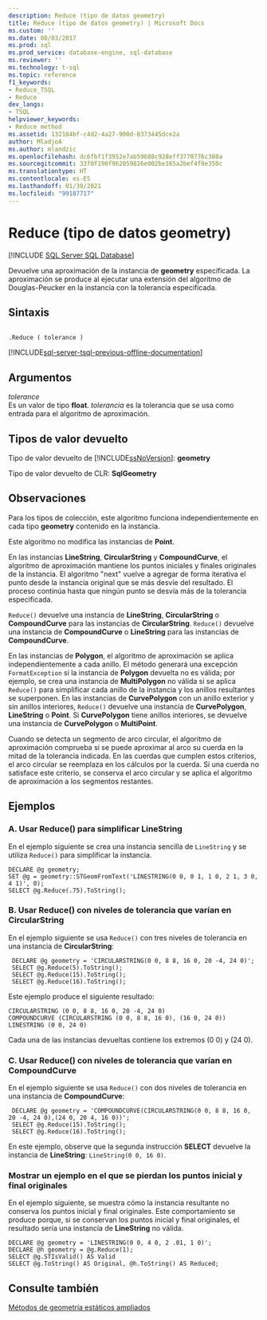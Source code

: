 ```yaml
---
description: Reduce (tipo de datos geometry)
title: Reduce (tipo de datos geometry) | Microsoft Docs
ms.custom: ''
ms.date: 08/03/2017
ms.prod: sql
ms.prod_service: database-engine, sql-database
ms.reviewer: ''
ms.technology: t-sql
ms.topic: reference
f1_keywords:
- Reduce_TSQL
- Reduce
dev_langs:
- TSQL
helpviewer_keywords:
- Reduce method
ms.assetid: 132184bf-c4d2-4a27-900d-8373445dce2a
author: MladjoA
ms.author: mlandzic
ms.openlocfilehash: dc6fbf1f3952e7ab59688c928eff3770776c308a
ms.sourcegitcommit: 33f0f190f962059826e002be165a2bef4f9e350c
ms.translationtype: HT
ms.contentlocale: es-ES
ms.lasthandoff: 01/30/2021
ms.locfileid: "99187717"
---
```

# <a name="reduce-geometry-data-type"></a>Reduce (tipo de datos geometry)
[!INCLUDE [SQL Server SQL Database](../../includes/applies-to-version/sql-asdb.md)]

Devuelve una aproximación de la instancia de **geometry** especificada. La aproximación se produce al ejecutar una extensión del algoritmo de Douglas-Peucker en la instancia con la tolerancia especificada.
  
## <a name="syntax"></a>Sintaxis  
  
```  
  
.Reduce ( tolerance )  
```  
  
[!INCLUDE[sql-server-tsql-previous-offline-documentation](../../includes/sql-server-tsql-previous-offline-documentation.md)]

## <a name="arguments"></a>Argumentos
 *tolerance*  
 Es un valor de tipo **float**. *tolerancia* es la tolerancia que se usa como entrada para el algoritmo de aproximación.  
  
## <a name="return-types"></a>Tipos de valor devuelto  
 Tipo de valor devuelto de [!INCLUDE[ssNoVersion](../../includes/ssnoversion-md.md)]: **geometry**  
  
 Tipo de valor devuelto de CLR: **SqlGeometry**  
  
## <a name="remarks"></a>Observaciones  
 Para los tipos de colección, este algoritmo funciona independientemente en cada tipo **geometry** contenido en la instancia.  
  
 Este algoritmo no modifica las instancias de **Point**.  
  
 En las instancias **LineString**, **CircularString** y **CompoundCurve**, el algoritmo de aproximación mantiene los puntos iniciales y finales originales de la instancia. El algoritmo "next" vuelve a agregar de forma iterativa el punto desde la instancia original que se más desvíe del resultado. El proceso continúa hasta que ningún punto se desvía más de la tolerancia especificada.  
  
 `Reduce()` devuelve una instancia de **LineString**, **CircularString** o **CompoundCurve** para las instancias de **CircularString**.  `Reduce()` devuelve una instancia de **CompoundCurve** o **LineString** para las instancias de **CompoundCurve**.  
  
 En las instancias de **Polygon**, el algoritmo de aproximación se aplica independientemente a cada anillo. El método generará una excepción `FormatException` si la instancia de **Polygon** devuelta no es válida; por ejemplo, se crea una instancia de **MultiPolygon** no válida si se aplica `Reduce()` para simplificar cada anillo de la instancia y los anillos resultantes se superponen.  En las instancias de **CurvePolygon** con un anillo exterior y sin anillos interiores, `Reduce()` devuelve una instancia de **CurvePolygon**, **LineString** o **Point**.  Si **CurvePolygon** tiene anillos interiores, se devuelve una instancia de **CurvePolygon** o **MultiPoint**.  
  
 Cuando se detecta un segmento de arco circular, el algoritmo de aproximación comprueba si se puede aproximar al arco su cuerda en la mitad de la tolerancia indicada. En las cuerdas que cumplen estos criterios, el arco circular se reemplaza en los cálculos por la cuerda. Si una cuerda no satisface este criterio, se conserva el arco circular y se aplica el algoritmo de aproximación a los segmentos restantes.  
  
## <a name="examples"></a>Ejemplos  
  
### <a name="a-using-reduce-to-simplify-a-linestring"></a>A. Usar Reduce() para simplificar LineString  
 En el ejemplo siguiente se crea una instancia sencilla de `LineString` y se utiliza `Reduce()` para simplificar la instancia.  
  
```  
DECLARE @g geometry;  
SET @g = geometry::STGeomFromText('LINESTRING(0 0, 0 1, 1 0, 2 1, 3 0, 4 1)', 0);  
SELECT @g.Reduce(.75).ToString();  
```  
  
### <a name="b-using-reduce-with-varying-tolerance-levels-on-a-circularstring"></a>B. Usar Reduce() con niveles de tolerancia que varían en CircularString  
 En el ejemplo siguiente se usa `Reduce()` con tres niveles de tolerancia en una instancia de **CircularString**:  
  
```
 DECLARE @g geometry = 'CIRCULARSTRING(0 0, 8 8, 16 0, 20 -4, 24 0)'; 
 SELECT @g.Reduce(5).ToString(); 
 SELECT @g.Reduce(15).ToString(); 
 SELECT @g.Reduce(16).ToString();
 ```  
  
 Este ejemplo produce el siguiente resultado:  
  
 ```
 CIRCULARSTRING (0 0, 8 8, 16 0, 20 -4, 24 0) 
 COMPOUNDCURVE (CIRCULARSTRING (0 0, 8 8, 16 0), (16 0, 24 0)) 
 LINESTRING (0 0, 24 0)
 ```  
  
 Cada una de las instancias devueltas contiene los extremos (0 0) y (24 0).  
  
### <a name="c-using-reduce-with-varying-tolerance-levels-on-a-compoundcurve"></a>C. Usar Reduce() con niveles de tolerancia que varían en CompoundCurve  
 En el ejemplo siguiente se usa `Reduce()` con dos niveles de tolerancia en una instancia de **CompoundCurve**:  
  
```
 DECLARE @g geometry = 'COMPOUNDCURVE(CIRCULARSTRING(0 0, 8 8, 16 0, 20 -4, 24 0),(24 0, 20 4, 16 0))';  
 SELECT @g.Reduce(15).ToString();  
 SELECT @g.Reduce(16).ToString();
 ```  
  
 En este ejemplo, observe que la segunda instrucción **SELECT** devuelve la instancia de **LineString**: `LineString(0 0, 16 0)`.  
  
### <a name="showing-an-example-where-the-original-start-and-end-points-are-lost"></a>Mostrar un ejemplo en el que se pierdan los puntos inicial y final originales  
 En el ejemplo siguiente, se muestra cómo la instancia resultante no conserva los puntos inicial y final originales. Este comportamiento se produce porque, si se conservan los puntos inicial y final originales, el resultado sería una instancia de **LineString** no válida.  
  
```  
DECLARE @g geometry = 'LINESTRING(0 0, 4 0, 2 .01, 1 0)';  
DECLARE @h geometry = @g.Reduce(1);  
SELECT @g.STIsValid() AS Valid  
SELECT @g.ToString() AS Original, @h.ToString() AS Reduced;  
```  
  
## <a name="see-also"></a>Consulte también  
 [Métodos de geometría estáticos ampliados](../../t-sql/spatial-geometry/extended-static-geometry-methods.md)  
  
